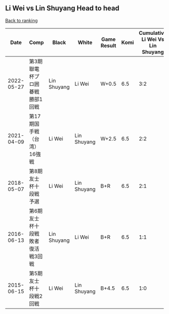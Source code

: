 ## Li Wei vs Lin Shuyang Head to head

[Back to ranking](../../index.md)




| **Date** | **Comp** | **Black** | **White** | **Game Result** | **Komi** | **Cumulative Li Wei Vs Lin Shuyang** | **Li Wei Streak** | **Lin Shuyang Streak** | 
| --- | --- | --- | --- | --- | --- | --- | --- | --- |
| 2022-05-27 | 第3期聯電杯プロ囲碁戦勝部1回戦 | Lin Shuyang | Li Wei | W+0.5 | 6.5 | 3:2 | 1 | 0 | 
| 2021-04-09 | 第17期国手戦（台湾）16強戦 | Li Wei | Lin Shuyang | W+2.5 | 6.5 | 2:2 | 0 | 1 | 
| 2018-05-07 | 第8期友士杯十段戦予選 | Li Wei | Lin Shuyang | B+R | 6.5 | 2:1 | 1 | 0 | 
| 2016-06-13 | 第6期友士杯十段戦敗者復活戦3回戦 | Lin Shuyang | Li Wei | B+R | 6.5 | 1:1 | 0 | 1 | 
| 2015-06-15 | 第5期友士杯十段戦2回戦 | Li Wei | Lin Shuyang | B+4.5 | 6.5 | 1:0 | 1 | 0 |




